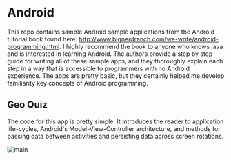 Android
=======
This repo contains sample Android sample applications from 
the Android tutorial book found here: 
http://www.bignerdranch.com/we-write/android-programming.html.
I highly recommend the book to anyone who knows java
and is interested in learning Android.  The authors provide 
a step by step guide for writing all of these sample apps,
and they thoroughly explain each step in
a way that is accessible to programmers with no Android 
experience.  The apps are pretty basic, but they certainly
helped me develop familiarity key concepts of Android 
programming.  

## Geo Quiz
The code for this app is pretty simple.  It introduces the
reader to application life-cycles, Android's 
Model-View-Controller architecture, and methods for passing
data between activities and persisting data across screen
rotations.  

![main](https://github.com/p-tricky/Android/images/GeoQuiz_1.png)
